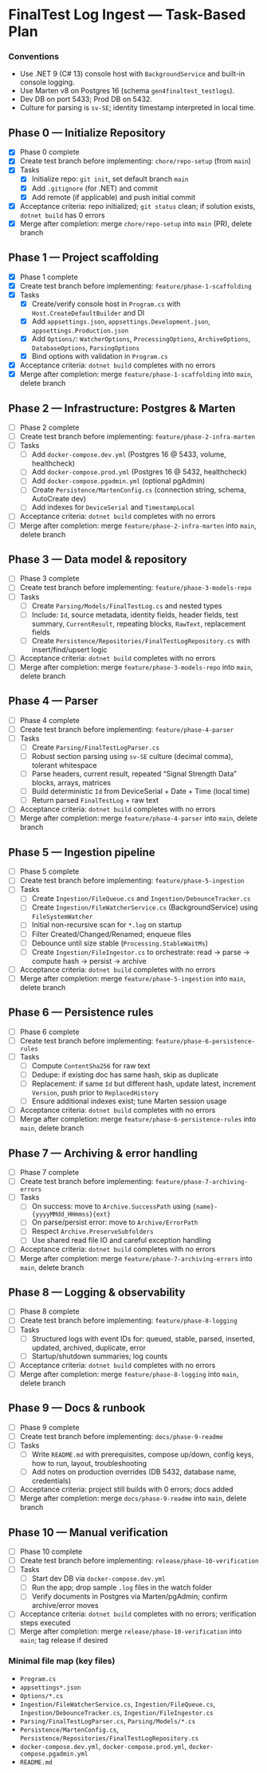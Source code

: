 <!-- db70ae00-9ac9-435d-89a2-5e98a430f6ee 7a044f14-345e-4bdf-bbed-2cd82dc11064 -->
# FinalTest Log Ingest — Task-Based Plan

### Conventions

- Use .NET 9 (C# 13) console host with `BackgroundService` and built-in console logging.
- Use Marten v8 on Postgres 16 (schema `gen4finaltest_testlogs`).
- Dev DB on port 5433; Prod DB on 5432.
- Culture for parsing is `sv-SE`; identity timestamp interpreted in local time.

## Phase 0 — Initialize Repository

- [x] Phase 0 complete
- [x] Create test branch before implementing: `chore/repo-setup` (from `main`)
- [x] Tasks
  - [x] Initialize repo: `git init`, set default branch `main`
  - [x] Add `.gitignore` (for .NET) and commit
  - [x] Add remote (if applicable) and push initial commit
- [x] Acceptance criteria: repo initialized; `git status` clean; if solution exists, `dotnet build` has 0 errors
- [x] Merge after completion: merge `chore/repo-setup` into `main` (PR), delete branch

## Phase 1 — Project scaffolding

- [x] Phase 1 complete
- [x] Create test branch before implementing: `feature/phase-1-scaffolding`
- [x] Tasks
  - [x] Create/verify console host in `Program.cs` with `Host.CreateDefaultBuilder` and DI
  - [x] Add `appsettings.json`, `appsettings.Development.json`, `appsettings.Production.json`
  - [x] Add `Options/`: `WatcherOptions`, `ProcessingOptions`, `ArchiveOptions`, `DatabaseOptions`, `ParsingOptions`
  - [x] Bind options with validation in `Program.cs`
- [x] Acceptance criteria: `dotnet build` completes with no errors
- [x] Merge after completion: merge `feature/phase-1-scaffolding` into `main`, delete branch

## Phase 2 — Infrastructure: Postgres & Marten

- [ ] Phase 2 complete
- [ ] Create test branch before implementing: `feature/phase-2-infra-marten`
- [ ] Tasks
  - [ ] Add `docker-compose.dev.yml` (Postgres 16 @ 5433, volume, healthcheck)
  - [ ] Add `docker-compose.prod.yml` (Postgres 16 @ 5432, healthcheck)
  - [ ] Add `docker-compose.pgadmin.yml` (optional pgAdmin)
  - [ ] Create `Persistence/MartenConfig.cs` (connection string, schema, AutoCreate dev)
  - [ ] Add indexes for `DeviceSerial` and `TimestampLocal`
- [ ] Acceptance criteria: `dotnet build` completes with no errors
- [ ] Merge after completion: merge `feature/phase-2-infra-marten` into `main`, delete branch

## Phase 3 — Data model & repository

- [ ] Phase 3 complete
- [ ] Create test branch before implementing: `feature/phase-3-models-repo`
- [ ] Tasks
  - [ ] Create `Parsing/Models/FinalTestLog.cs` and nested types
  - [ ] Include: `Id`, source metadata, identity fields, header fields, test summary, `CurrentResult`, repeating blocks, `RawText`, replacement fields
  - [ ] Create `Persistence/Repositories/FinalTestLogRepository.cs` with insert/find/upsert logic
- [ ] Acceptance criteria: `dotnet build` completes with no errors
- [ ] Merge after completion: merge `feature/phase-3-models-repo` into `main`, delete branch

## Phase 4 — Parser

- [ ] Phase 4 complete
- [ ] Create test branch before implementing: `feature/phase-4-parser`
- [ ] Tasks
  - [ ] Create `Parsing/FinalTestLogParser.cs`
  - [ ] Robust section parsing using `sv-SE` culture (decimal comma), tolerant whitespace
  - [ ] Parse headers, current result, repeated “Signal Strength Data” blocks, arrays, matrices
  - [ ] Build deterministic `Id` from DeviceSerial + Date + Time (local time)
  - [ ] Return parsed `FinalTestLog` + raw text
- [ ] Acceptance criteria: `dotnet build` completes with no errors
- [ ] Merge after completion: merge `feature/phase-4-parser` into `main`, delete branch

## Phase 5 — Ingestion pipeline

- [ ] Phase 5 complete
- [ ] Create test branch before implementing: `feature/phase-5-ingestion`
- [ ] Tasks
  - [ ] Create `Ingestion/FileQueue.cs` and `Ingestion/DebounceTracker.cs`
  - [ ] Create `Ingestion/FileWatcherService.cs` (BackgroundService) using `FileSystemWatcher`
  - [ ] Initial non-recursive scan for `*.log` on startup
  - [ ] Filter Created/Changed/Renamed; enqueue files
  - [ ] Debounce until size stable (`Processing.StableWaitMs`)
  - [ ] Create `Ingestion/FileIngestor.cs` to orchestrate: read → parse → compute hash → persist → archive
- [ ] Acceptance criteria: `dotnet build` completes with no errors
- [ ] Merge after completion: merge `feature/phase-5-ingestion` into `main`, delete branch

## Phase 6 — Persistence rules

- [ ] Phase 6 complete
- [ ] Create test branch before implementing: `feature/phase-6-persistence-rules`
- [ ] Tasks
  - [ ] Compute `ContentSha256` for raw text
  - [ ] Dedupe: if existing doc has same hash, skip as duplicate
  - [ ] Replacement: if same `Id` but different hash, update latest, increment `Version`, push prior to `ReplacedHistory`
  - [ ] Ensure additional indexes exist; tune Marten session usage
- [ ] Acceptance criteria: `dotnet build` completes with no errors
- [ ] Merge after completion: merge `feature/phase-6-persistence-rules` into `main`, delete branch

## Phase 7 — Archiving & error handling

- [ ] Phase 7 complete
- [ ] Create test branch before implementing: `feature/phase-7-archiving-errors`
- [ ] Tasks
  - [ ] On success: move to `Archive.SuccessPath` using `{name}-{yyyyMMdd_HHmmss}{ext}`
  - [ ] On parse/persist error: move to `Archive/ErrorPath`
  - [ ] Respect `Archive.PreserveSubfolders`
  - [ ] Use shared read file IO and careful exception handling
- [ ] Acceptance criteria: `dotnet build` completes with no errors
- [ ] Merge after completion: merge `feature/phase-7-archiving-errors` into `main`, delete branch

## Phase 8 — Logging & observability

- [ ] Phase 8 complete
- [ ] Create test branch before implementing: `feature/phase-8-logging`
- [ ] Tasks
  - [ ] Structured logs with event IDs for: queued, stable, parsed, inserted, updated, archived, duplicate, error
  - [ ] Startup/shutdown summaries; log counts
- [ ] Acceptance criteria: `dotnet build` completes with no errors
- [ ] Merge after completion: merge `feature/phase-8-logging` into `main`, delete branch

## Phase 9 — Docs & runbook

- [ ] Phase 9 complete
- [ ] Create test branch before implementing: `docs/phase-9-readme`
- [ ] Tasks
  - [ ] Write `README.md` with prerequisites, compose up/down, config keys, how to run, layout, troubleshooting
  - [ ] Add notes on production overrides (DB 5432, database name, credentials)
- [ ] Acceptance criteria: project still builds with 0 errors; docs added
- [ ] Merge after completion: merge `docs/phase-9-readme` into `main`, delete branch

## Phase 10 — Manual verification

- [ ] Phase 10 complete
- [ ] Create test branch before implementing: `release/phase-10-verification`
- [ ] Tasks
  - [ ] Start dev DB via `docker-compose.dev.yml`
  - [ ] Run the app; drop sample `.log` files in the watch folder
  - [ ] Verify documents in Postgres via Marten/pgAdmin; confirm archive/error moves
- [ ] Acceptance criteria: `dotnet build` completes with no errors; verification steps executed
- [ ] Merge after completion: merge `release/phase-10-verification` into `main`; tag release if desired

### Minimal file map (key files)

- `Program.cs`
- `appsettings*.json`
- `Options/*.cs`
- `Ingestion/FileWatcherService.cs`, `Ingestion/FileQueue.cs`, `Ingestion/DebounceTracker.cs`, `Ingestion/FileIngestor.cs`
- `Parsing/FinalTestLogParser.cs`, `Parsing/Models/*.cs`
- `Persistence/MartenConfig.cs`, `Persistence/Repositories/FinalTestLogRepository.cs`
- `docker-compose.dev.yml`, `docker-compose.prod.yml`, `docker-compose.pgadmin.yml`
- `README.md`


